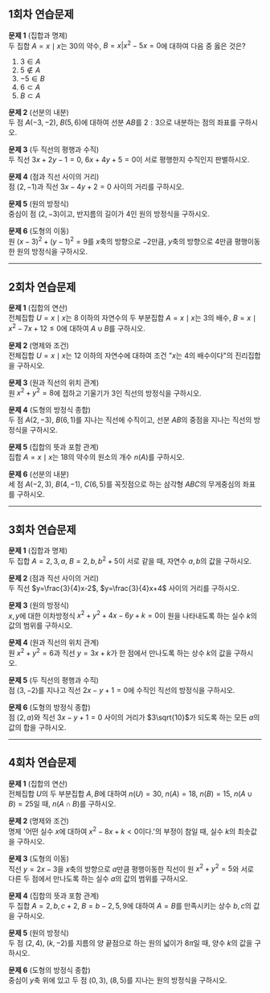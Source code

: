 
## 1회차 연습문제

**문제 1** (집합과 명제)  
두 집합 $A={x\mid x\text{는 }30\text{의 약수}}$, $B={x|x^2-5x=0}$에 대하여 다음 중 옳은 것은?

1. $3\in A$
2. $5\not\in A$
3. $-5\in B$
4. ${6}\subset A$
5. $B\subset A$

**문제 2** (선분의 내분)  
두 점 $A(-3, -2)$, $B(5, 6)$에 대하여 선분 $AB$를 $2:3$으로 내분하는 점의 좌표를 구하시오.

**문제 3** (두 직선의 평행과 수직)  
두 직선 $3x+2y-1=0$, $6x+4y+5=0$이 서로 평행한지 수직인지 판별하시오.

**문제 4** (점과 직선 사이의 거리)  
점 $(2, -1)$과 직선 $3x-4y+2=0$ 사이의 거리를 구하시오.

**문제 5** (원의 방정식)  
중심이 점 $(2, -3)$이고, 반지름의 길이가 $4$인 원의 방정식을 구하시오.

**문제 6** (도형의 이동)  
원 $(x-3)^2+(y-1)^2=9$를 $x$축의 방향으로 $-2$만큼, $y$축의 방향으로 $4$만큼 평행이동한 원의 방정식을 구하시오.

---

## 2회차 연습문제

**문제 1** (집합의 연산)  
전체집합 $U={x\mid x\text{는 }8\text{ 이하의 자연수}}$의 두 부분집합 $A={x\mid x\text{는 }3\text{의 배수}}$, $B={x\mid x^2-7x+12\leq 0}$에 대하여 $A\cup B$를 구하시오.

**문제 2** (명제와 조건)  
전체집합 $U={x\mid x\text{는 }12\text{ 이하의 자연수}}$에 대하여 조건 "$x$는 $4$의 배수이다"의 진리집합을 구하시오.

**문제 3** (원과 직선의 위치 관계)  
원 $x^2+y^2=8$에 접하고 기울기가 $3$인 직선의 방정식을 구하시오.

**문제 4** (도형의 방정식 종합)  
두 점 $A(2, -3)$, $B(6, 1)$를 지나는 직선에 수직이고, 선분 $AB$의 중점을 지나는 직선의 방정식을 구하시오.

**문제 5** (집합의 뜻과 포함 관계)  
집합 $A={x\mid x\text{는 }18\text{의 약수}}$의 원소의 개수 $n(A)$를 구하시오.

**문제 6** (선분의 내분)  
세 점 $A(-2, 3)$, $B(4, -1)$, $C(6, 5)$를 꼭짓점으로 하는 삼각형 $ABC$의 무게중심의 좌표를 구하시오.

---

## 3회차 연습문제

**문제 1** (집합과 명제)  
두 집합 $A={2, 3, a}$, $B={2, b, b^2+5}$이 서로 같을 때, 자연수 $a, b$의 값을 구하시오.

**문제 2** (점과 직선 사이의 거리)  
두 직선 $y=\frac{3}{4}x-2$, $y=\frac{3}{4}x+4$ 사이의 거리를 구하시오.

**문제 3** (원의 방정식)  
$x, y$에 대한 이차방정식 $x^2+y^2+4x-6y+k=0$이 원을 나타내도록 하는 실수 $k$의 값의 범위를 구하시오.

**문제 4** (원과 직선의 위치 관계)  
원 $x^2+y^2=6$과 직선 $y=3x+k$가 한 점에서 만나도록 하는 상수 $k$의 값을 구하시오.

**문제 5** (두 직선의 평행과 수직)  
점 $(3, -2)$를 지나고 직선 $2x-y+1=0$에 수직인 직선의 방정식을 구하시오.

**문제 6** (도형의 방정식 종합)  
점 $(2, a)$와 직선 $3x-y+1=0$ 사이의 거리가 $3\sqrt{10}$가 되도록 하는 모든 $a$의 값의 합을 구하시오.

---

## 4회차 연습문제

**문제 1** (집합의 연산)  
전체집합 $U$의 두 부분집합 $A, B$에 대하여 $n(U)=30$, $n(A)=18$, $n(B)=15$, $n(A\cup B)=25$일 때, $n(A\cap B)$를 구하시오.

**문제 2** (명제와 조건)  
명제 '어떤 실수 $x$에 대하여 $x^2-8x+k<0$이다.'의 부정이 참일 때, 실수 $k$의 최솟값을 구하시오.

**문제 3** (도형의 이동)  
직선 $y=2x-3$을 $x$축의 방향으로 $a$만큼 평행이동한 직선이 원 $x^2+y^2=5$와 서로 다른 두 점에서 만나도록 하는 실수 $a$의 값의 범위를 구하시오.

**문제 4** (집합의 뜻과 포함 관계)  
두 집합 $A={2, b, c+2}$, $B={b-2, 5, 9}$에 대하여 $A=B$를 만족시키는 상수 $b, c$의 값을 구하시오.

**문제 5** (원의 방정식)  
두 점 $(2, 4)$, $(k, -2)$를 지름의 양 끝점으로 하는 원의 넓이가 $8\pi$일 때, 양수 $k$의 값을 구하시오.

**문제 6** (도형의 방정식 종합)  
중심이 $y$축 위에 있고 두 점 $(0, 3)$, $(8, 5)$를 지나는 원의 방정식을 구하시오.
